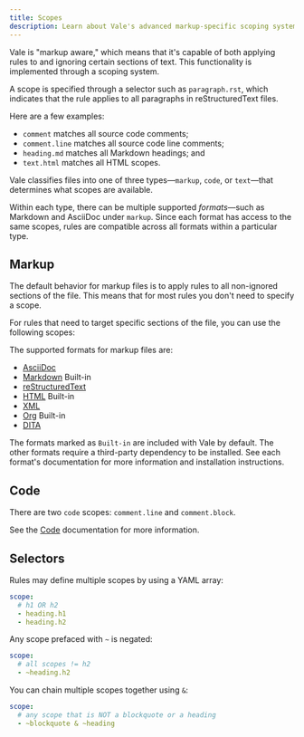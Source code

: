 ```yaml
---
title: Scopes
description: Learn about Vale's advanced markup-specific scoping system.
---
```


<script lang="ts">
    import Alert from '$lib/components/Alert.svelte';
    import Scopes from '$lib/components/docs/Scopes.svelte';
    import { Badge } from "$lib/components/ui/badge";
</script>

Vale is "markup aware," which means that it's capable of both applying rules to
and ignoring certain sections of text. This functionality is implemented
through a scoping system.

A scope is specified through a selector such as `paragraph.rst`, which
indicates that the rule applies to all paragraphs in reStructuredText files.

Here are a few examples:

- `comment` matches all source code comments;
- `comment.line` matches all source code line comments;
- `heading.md` matches all Markdown headings; and
- `text.html` matches all HTML scopes.

Vale classifies files into one of three
types&mdash;`markup`, `code`, or `text`&mdash;that determines what scopes are
available.

Within each type, there can be multiple supported _formats_&mdash;such as
Markdown and AsciiDoc under `markup`. Since each format has access to the same
scopes, rules are compatible across all formats within a particular type.

## Markup

The default behavior for markup files is to apply rules to all non-ignored
sections of the file. This means that for most rules you don't need to specify
a scope.

For rules that need to target specific sections of the file, you can use the
following scopes:

<Scopes />

The supported formats for markup files are:

- [AsciiDoc](/docs/formats/asciidoc)
- [Markdown](/docs/formats/markdown) <Badge>Built-in</Badge>
- [reStructuredText](/docs/formats/rst)
- [HTML](/docs/formats/html) <Badge>Built-in</Badge>
- [XML](/docs/formats/xml)
- [Org](/docs/formats/org) <Badge>Built-in</Badge>
- [DITA](/docs/formats/dita)

The formats marked as `Built-in` are included with Vale by default. The other
formats require a third-party dependency to be installed. See each format's
documentation for more information and installation instructions.

## Code

There are two `code` scopes: `comment.line` and `comment.block`.

See the [Code](/docs/formats/code) documentation for more information.

## Selectors

Rules may define multiple scopes by using a YAML array:

```yaml
scope:
  # h1 OR h2
  - heading.h1
  - heading.h2
```

Any scope prefaced with `~` is negated:

```yaml
scope:
  # all scopes != h2
  - ~heading.h2
```

You can chain multiple scopes together using `&`:

```yaml
scope:
  # any scope that is NOT a blockquote or a heading
  - ~blockquote & ~heading
```
